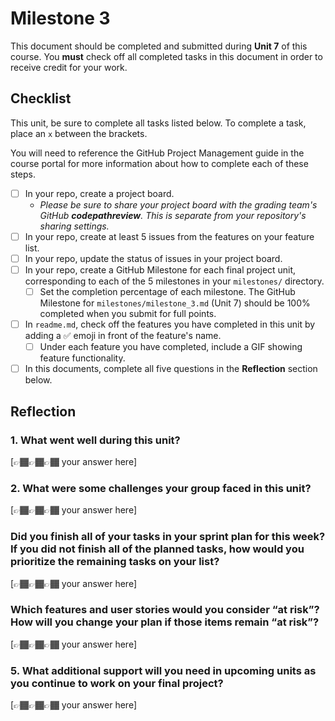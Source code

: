 # Milestone 3

This document should be completed and submitted during **Unit 7** of this course. You **must** check off all completed tasks in this document in order to receive credit for your work.

## Checklist

This unit, be sure to complete all tasks listed below. To complete a task, place an `x` between the brackets.

You will need to reference the GitHub Project Management guide in the course portal for more information about how to complete each of these steps.

- [ ] In your repo, create a project board. 
  - *Please be sure to share your project board with the grading team's GitHub **codepathreview**. This is separate from your repository's sharing settings.*
- [ ] In your repo, create at least 5 issues from the features on your feature list.
- [ ] In your repo, update the status of issues in your project board.
- [ ] In your repo, create a GitHub Milestone for each final project unit, corresponding to each of the 5 milestones in your `milestones/` directory. 
  - [ ] Set the completion percentage of each milestone. The GitHub Milestone for `milestones/milestone_3.md` (Unit 7) should be 100% completed when you submit for full points.
- [ ] In `readme.md`, check off the features you have completed in this unit by adding a ✅ emoji in front of the feature's name.
  - [ ] Under each feature you have completed, include a GIF showing feature functionality.
- [ ] In this documents, complete all five questions in the **Reflection** section below.

## Reflection

### 1. What went well during this unit?

[👉🏾👉🏾👉🏾 your answer here]

### 2. What were some challenges your group faced in this unit?

[👉🏾👉🏾👉🏾 your answer here]

### Did you finish all of your tasks in your sprint plan for this week? If you did not finish all of the planned tasks, how would you prioritize the remaining tasks on your list?

[👉🏾👉🏾👉🏾 your answer here]

### Which features and user stories would you consider “at risk”? How will you change your plan if those items remain “at risk”?

[👉🏾👉🏾👉🏾 your answer here]

### 5. What additional support will you need in upcoming units as you continue to work on your final project?

[👉🏾👉🏾👉🏾 your answer here]
